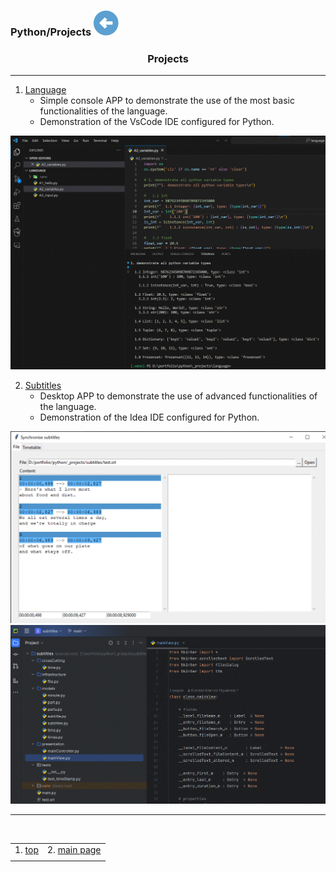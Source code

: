 ### Python/Projects [![back](/assets/back.svg)](../README.md) 

<h3 align="center">Projects</h3>

- - -

1. [Language](./language/A2_variables.py)
    - Simple console APP to demonstrate the use of the most basic functionalities of the language.
    - Demonstration of the VsCode IDE configured for Python.

![language](./language.gif)

2. [Subtitles](./subtitles/main.py)
    - Desktop APP to demonstrate the use of advanced functionalities of the language.
    - Demonstration of the Idea IDE configured for Python.

![subtitles_screen](./subtitles_screen.gif)
![subtitles_project](./subtitles_project.gif)

- - -

<br>


|     |     |
| --- | --- |
| 1. [top](#Projects) | 2. [main page](/README.md) |
|     |     |

